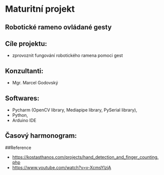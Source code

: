 # Maturitní projekt

## Robotické rameno ovládané gesty

## Cíle projektu:
- zprovoznit fungování robotického ramena pomoci gest

## Konzultanti:
- Mgr. Marcel Godovský

## Softwares:
- Pycharm (OpenCV library, Mediapipe library, PySerial library),
- Python, 
- Arduino IDE
## Časový harmonogram:



##Reference
- https://kostasthanos.com/projects/hand_detection_and_finger_counting.php
- https://www.youtube.com/watch?v=v-XcmsYlzjA
    
